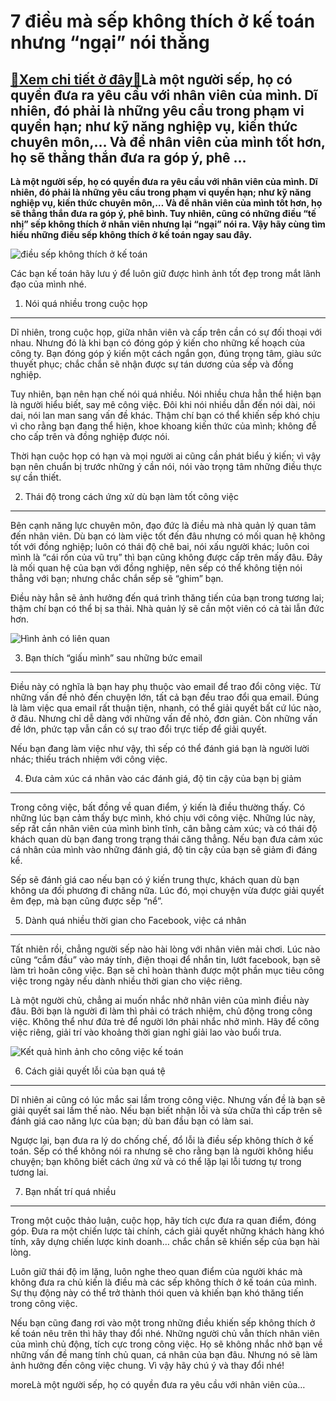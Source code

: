 7 điều mà sếp không thích ở kế toán nhưng “ngại” nói thẳng
==========================================================

[:gift:Xem chi tiết ở đây:gift:](https://hddtvn.com/7-dieu-ma-sep-khong-thich-o-ke-toan-nhung-ngai-noi-thang/)Là một người sếp, họ có quyền đưa ra yêu cầu với nhân viên của mình. Dĩ nhiên, đó phải là những yêu cầu trong phạm vi quyền hạn; như kỹ năng nghiệp vụ, kiến thức chuyên môn,… Và để nhân viên của mình tốt hơn, họ sẽ thẳng thắn đưa ra góp ý, phê …
-----------------------------------------------------------------------------------------------------------------------------------------------------------------------------------------------------------------------------------------------------

**Là một người sếp, họ có quyền đưa ra yêu cầu với nhân viên của mình. Dĩ nhiên, đó phải là những yêu cầu trong phạm vi quyền hạn; như kỹ năng nghiệp vụ, kiến thức chuyên môn,… Và để nhân viên của mình tốt hơn, họ sẽ thẳng thắn đưa ra góp ý, phê bình. Tuy nhiên, cũng có những điều “tế nhị” sếp không thích ở nhân viên nhưng lại “ngại” nói ra. Vậy hãy cùng tìm hiểu những điều sếp không thích ở kế toán ngay sau đây.**


![điều sếp không thích ở kế toán](https://hddtvn.com/wp-content/uploads/2021/01/ehepTxKKdK.jpg)


Các bạn kế toán hãy lưu ý để luôn giữ được hình ảnh tốt đẹp trong mắt lãnh đạo của mình nhé.


1. Nói quá nhiều trong cuộc họp
-------------------------------


Dĩ nhiên, trong cuộc họp, giữa nhân viên và cấp trên cần có sự đối thoại với nhau. Nhưng đó là khi bạn có đóng góp ý kiến cho những kế hoạch của công ty. Bạn đóng góp ý kiến một cách ngắn gọn, đúng trọng tâm, giàu sức thuyết phục; chắc chắn sẽ nhận được sự tán dương của sếp và đồng nghiệp.


Tuy nhiên, bạn nên hạn chế nói quá nhiều. Nói nhiều chưa hẳn thể hiện bạn là người hiểu biết, say mê công việc. Đôi khi nói nhiều dẫn đến nói dài, nói dai, nói lan man sang vấn đề khác. Thậm chí bạn có thể khiến sếp khó chịu vì cho rằng bạn đang thể hiện, khoe khoang kiến thức của mình; không để cho cấp trên và đồng nghiệp được nói.


Thời hạn cuộc họp có hạn và mọi người ai cũng cần phát biểu ý kiến; vì vậy bạn nên chuẩn bị trước những ý cần nói, nói vào trọng tâm những điều thực sự cần thiết.


2. Thái độ trong cách ứng xử dù bạn làm tốt công việc
-----------------------------------------------------


Bên cạnh năng lực chuyên môn, đạo đức là điều mà nhà quản lý quan tâm đến nhân viên. Dù bạn có làm việc tốt đến đâu nhưng có mối quan hệ không tốt với đồng nghiệp; luôn có thái độ chê bai, nói xấu người khác; luôn coi mình là “cái rốn của vũ trụ” thì bạn cũng không được cấp trên mấy đâu. Đây là mối quan hệ của bạn với đồng nghiệp, nên sếp có thể không tiện nói thẳng với bạn; nhưng chắc chắn sếp sẽ “ghim” bạn.


Điều này hẳn sẽ ảnh hưởng đến quá trình thăng tiến của bạn trong tương lai; thậm chí bạn có thể bị sa thải. Nhà quản lý sẽ cần một viên có cả tài lẫn đức hơn.


![Hình ảnh có liên quan](https://hddtvn.com/wp-content/uploads/2021/01/5-reasons-you-will-need-an-accountant-for-your-limited-company-e1566207733929.jpg)


3. Bạn thích “giấu mình” sau những bức email
--------------------------------------------


Điều này có nghĩa là bạn hay phụ thuộc vào email để trao đổi công việc. Từ những vấn đề nhỏ đến chuyện lớn, tất cả bạn đều trao đổi qua email. Đúng là làm việc qua email rất thuận tiện, nhanh, có thể giải quyết bất cứ lúc nào, ở đâu. Nhưng chỉ dễ dàng với những vấn đề nhỏ, đơn giản. Còn những vấn đề lớn, phức tạp vẫn cần có sự trao đổi trực tiếp để giải quyết.


Nếu bạn đang làm việc như vậy, thì sếp có thể đánh giá bạn là người lười nhác; thiếu trách nhiệm với công việc.


4. Đưa cảm xúc cá nhân vào các đánh giá, độ tin cậy của bạn bị giảm
-------------------------------------------------------------------


Trong công việc, bất đồng về quan điểm, ý kiến là điều thường thấy. Có những lúc bạn cảm thấy bực mình, khó chịu với công việc. Những lúc này, sếp rất cần nhân viên của mình bình tĩnh, cân bằng cảm xúc; và có thái độ khách quan dù bạn đang trong trạng thái căng thẳng. Nếu bạn đưa cảm xúc cá nhân của mình vào những đánh giá, độ tin cậy của bạn sẽ giảm đi đáng kể.


Sếp sẽ đánh giá cao nếu bạn có ý kiến trung thực, khách quan dù bạn không ưa đối phương đi chăng nữa. Lúc đó, mọi chuyện vừa được giải quyết êm đẹp, mà bạn cũng được sếp “nể”.


5. Dành quá nhiều thời gian cho Facebook, việc cá nhân
------------------------------------------------------


Tất nhiên rồi, chẳng người sếp nào hài lòng với nhân viên mải chơi. Lúc nào cũng “cắm đầu” vào máy tính, điện thoại để nhắn tin, lướt facebook, bạn sẽ làm trì hoãn công việc. Bạn sẽ chỉ hoàn thành được một phần mục tiêu công việc trong ngày nếu dành nhiều thời gian cho việc riêng.


Là một người chủ, chẳng ai muốn nhắc nhở nhân viên của mình điều này đâu. Bởi bạn là người đi làm thì phải có trách nhiệm, chủ động trong công việc. Không thể như đứa trẻ để người lớn phải nhắc nhở mình. Hãy để công việc riêng, giải trí vào khoảng thời gian nghỉ giải lao vào buổi trưa.


![Kết quả hình ảnh cho công việc kế toán ](https://hddtvn.com/wp-content/uploads/2021/01/Yr4lWDXPOI.png)


6. Cách giải quyết lỗi của bạn quá tệ
-------------------------------------


Dĩ nhiên ai cũng có lúc mắc sai lầm trong công việc. Nhưng vấn đề là bạn sẽ giải quyết sai lầm thế nào. Nếu bạn biết nhận lỗi và sửa chữa thì cấp trên sẽ đánh giá cao năng lực của bạn; dù ban đầu bạn có làm sai.


Ngược lại, bạn đưa ra lý do chống chế, đổ lỗi là điều sếp không thích ở kế toán. Sếp có thể không nói ra nhưng sẽ cho rằng bạn là người không hiểu chuyện; bạn không biết cách ứng xử và có thể lặp lại lỗi tương tự trong tương lai.


7. Bạn nhất trí quá nhiều
-------------------------


Trong một cuộc thảo luận, cuộc họp, hãy tích cực đưa ra quan điểm, đóng góp. Đưa ra một chiến lược tài chính, cách giải quyết những khách hàng khó tính, xây dựng chiến lược kinh doanh… chắc chắn sẽ khiến sếp của bạn hài lòng.


Luôn giữ thái độ im lặng, luôn nghe theo quan điểm của người khác mà không đưa ra chủ kiến là điều mà các sếp không thích ở kế toán của mình. Sự thụ động này có thể trở thành thói quen và khiến bạn khó thăng tiến trong công việc.


Nếu bạn cũng đang rơi vào một trong những điều khiến sếp không thích ở kế toán nêu trên thì hãy thay đổi nhé. Những người chủ vẫn thích nhân viên của mình chủ động, tích cực trong công việc. Họ sẽ không nhắc nhở bạn về những vấn đề mang tính chủ quan, cá nhân của bạn đâu. Nhưng nó sẽ làm ảnh hưởng đến công việc chung. Vì vậy hãy chú ý và thay đổi nhé!



moreLà một người sếp, họ có quyền đưa ra yêu cầu với nhân viên của…

